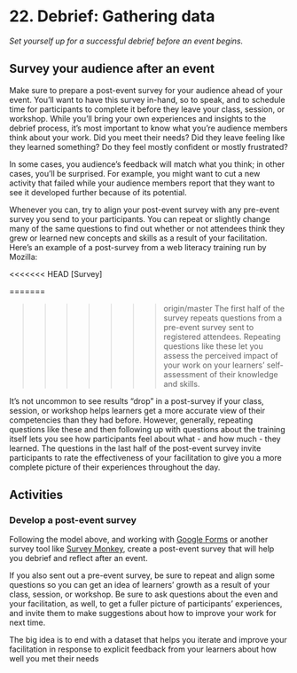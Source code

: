 # 22. Debrief: Gathering data

*Set yourself up for a successful debrief before an event begins.*

## Survey your audience after an event

Make sure to prepare a post-event survey for your audience ahead of your event. You’ll want to have this survey in-hand, so to speak, and to schedule time for participants to complete it before they leave your class, session, or workshop. While you’ll bring your own experiences and insights to the debrief process, it’s most important to know what you’re audience members think about your work. Did you meet their needs? Did they leave feeling like they learned something? Do they feel mostly confident or mostly frustrated?

In some cases, you audience’s feedback will match what you think; in other cases, you’ll be surprised. For example, you might want to cut a new activity that failed while your audience members report that they want to see it developed further because of its potential.

Whenever you can, try to align your post-event survey with any pre-event survey you send to your participants. You can repeat or slightly change many of the same questions to find out whether or not attendees think they grew or learned new concepts and skills as a result of your facilitation.
Here’s an example of a post-survey from a web literacy training run by Mozilla:

<<<<<<< HEAD
[Survey]

=======
>>>>>>> origin/master
The first half of the survey repeats questions from a pre-event survey sent to registered attendees. Repeating questions like these let you assess the perceived impact of your work on your learners’ self-assessment of their knowledge and skills. 

It’s not uncommon to see results “drop” in a post-survey if your class, session, or workshop helps learners get a more accurate view of their competencies than they had before. However, generally, repeating questions like these and then following up with questions about the training itself lets you see how participants feel about what - and how much - they learned. The questions in the last half of the post-event survey invite participants to rate the effectiveness of your facilitation to give you a more complete picture of their experiences throughout the day.

## Activities

### Develop a post-event survey

Following the model above, and working with [Google Forms](https://docs.google.com/forms/u/0/) or another survey tool like [Survey Monkey](https://www.surveymonkey.com/), create a post-event survey that will help you debrief and reflect after an event.

If you also sent out a pre-event survey, be sure to repeat and align some questions so you can get an idea of learners’ growth as a result of your class, session, or workshop. 
Be sure to ask questions about the even and your facilitation, as well, to get a fuller picture of participants’ experiences, and invite them to make suggestions about how to improve your work for next time.

The big idea is to end with a dataset that helps you iterate and improve your facilitation in response to explicit feedback from your learners about how well you met their needs
